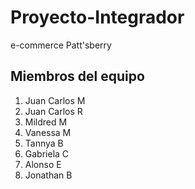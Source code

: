 # Proyecto-Integrador
e-commerce Patt'sberry
## Miembros del equipo
1. Juan Carlos M
2. Juan Carlos R
3. Mildred M
4. Vanessa M
5. Tannya B
6. Gabriela C
7. Alonso E
8. Jonathan B
